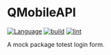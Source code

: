 # QMobileAPI

[![Language][swift-shield]][swift-url]
[![build][build-shield]][build-url]
[![lint][lint-shield]][lint-url]

A mock package totest login form.


<!-- MARKDOWN LINKS & IMAGES -->
<!-- https://www.markdownguide.org/basic-syntax/#reference-style-links -->
[swift-shield]: http://img.shields.io/badge/language-swift-orange.svg?style=flat
[swift-url]: https://developer.apple.com/swift/
[build-shield]: https://github.com/4d-for-ios/QMobileAPI/workflows/Build/badge.svg
[build-url]: https://github.com/4d-for-ios/QMobileAPI/actions?workflow=Build
[lint-shield]: https://github.com/4d-for-ios/QMobileAPI/workflows/Lint/badge.svg
[lint-url]: https://github.com/4d-for-ios/QMobileAPI/actions?workflow=Lint
